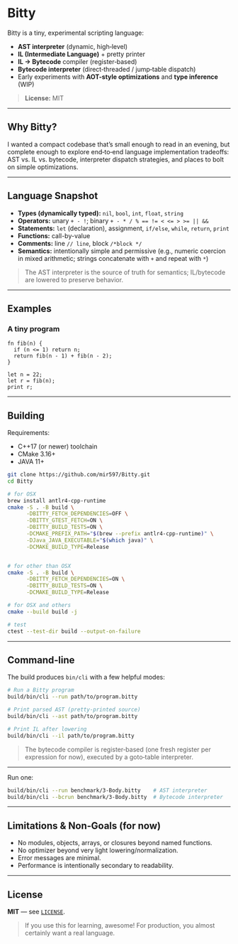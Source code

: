 # Bitty

Bitty is a tiny, experimental scripting language:

* **AST interpreter** (dynamic, high‑level)
* **IL (Intermediate Language)** + pretty printer
* **IL → Bytecode** compiler (register‑based)
* **Bytecode interpreter** (direct‑threaded / jump‑table dispatch)
* Early experiments with **AOT-style optimizations** and **type inference** (WIP)

> **License:** MIT

---

## Why Bitty?

I wanted a compact codebase that’s small enough to read in an evening, but complete enough to explore end‑to‑end language implementation tradeoffs: AST vs. IL vs. bytecode, interpreter dispatch strategies, and places to bolt on simple optimizations.

---

## Language Snapshot

* **Types (dynamically typed):** `nil`, `bool`, `int`, `float`, `string`
* **Operators:** unary `+ - !`; binary `+ - * / % == != < <= > >= || &&`
* **Statements:** `let` (declaration), assignment, `if/else`, `while`, `return`, `print`
* **Functions:** call-by-value
* **Comments:** line `// line`, block `/*block */`
* **Semantics:** intentionally simple and permissive (e.g., numeric coercion in mixed arithmetic; strings concatenate with `+` and repeat with `*`)

> The AST interpreter is the source of truth for semantics; IL/bytecode are lowered to preserve behavior.

---

## Examples

### A tiny program

```bitty
fn fib(n) {
  if (n <= 1) return n;
  return fib(n - 1) + fib(n - 2);
}

let n = 22;
let r = fib(n);
print r;
```

---

## Building

Requirements:

* C++17 (or newer) toolchain
* CMake 3.16+
* JAVA 11+

```bash
git clone https://github.com/mir597/Bitty.git
cd Bitty

# for OSX
brew install antlr4-cpp-runtime   
cmake -S . -B build \
      -DBITTY_FETCH_DEPENDENCIES=OFF \
      -DBITTY_GTEST_FETCH=ON \
      -DBITTY_BUILD_TESTS=ON \
      -DCMAKE_PREFIX_PATH="$(brew --prefix antlr4-cpp-runtime)" \
      -DJava_JAVA_EXECUTABLE="$(which java)" \
      -DCMAKE_BUILD_TYPE=Release


# for other than OSX
cmake -S . -B build \
      -DBITTY_FETCH_DEPENDENCIES=ON \
      -DBITTY_BUILD_TESTS=ON \
      -DCMAKE_BUILD_TYPE=Release

# for OSX and others
cmake --build build -j

# test
ctest --test-dir build --output-on-failure
```

---

## Command‑line

The build produces `bin/cli` with a few helpful modes:

```bash
# Run a Bitty program
build/bin/cli --run path/to/program.bitty

# Print parsed AST (pretty-printed source)
build/bin/cli --ast path/to/program.bitty

# Print IL after lowering
build/bin/cli --il path/to/program.bitty
```

> The bytecode compiler is register‑based (one fresh register per expression for now), executed by a goto‑table interpreter.

---

Run one:

```bash
build/bin/cli --run benchmark/3-Body.bitty    # AST interpreter
build/bin/cli --bcrun benchmark/3-Body.bitty  # Bytecode interpreter
```

---

## Limitations & Non‑Goals (for now)

* No modules, objects, arrays, or closures beyond named functions.
* No optimizer beyond very light lowering/normalization.
* Error messages are minimal.
* Performance is intentionally secondary to readability.

---

## License

**MIT** — see [`LICENSE`](LICENSE).

> If you use this for learning, awesome! For production, you almost certainly want a real language.
